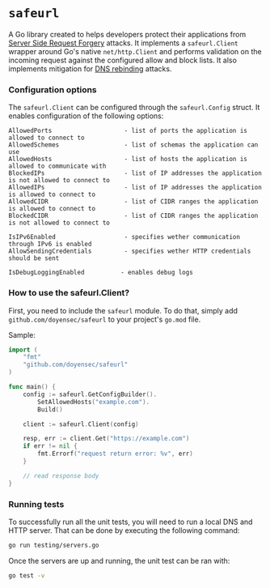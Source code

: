 # `safeurl`

A Go library created to helps developers protect their applications from [Server Side Request Forgery](https://owasp.org/www-community/attacks/Server_Side_Request_Forgery) attacks. It implements a `safeurl.Client` wrapper around Go's native `net/http.Client` and performs validation on the incoming request against the configured allow and block lists. It also implements mitigation for [DNS rebinding](https://en.wikipedia.org/wiki/DNS_rebinding) attacks.

### Configuration options
The `safeurl.Client` can be configured through the `safeurl.Config` struct. It enables configuration of the following options:
```
AllowedPorts                    - list of ports the application is allowed to connect to
AllowedSchemes                  - list of schemas the application can use
AllowedHosts                    - list of hosts the application is allowed to communicate with
BlockedIPs                      - list of IP addresses the application is not allowed to connect to
AllowedIPs                      - list of IP addresses the application is allowed to connect to
AllowedCIDR                     - list of CIDR ranges the application is allowed to connect to
BlockedCIDR                     - list of CIDR ranges the application is not allowed to connect to

IsIPv6Enabled                   - specifies wether communication through IPv6 is enabled
AllowSendingCredentials         - specifies wether HTTP credentials should be sent

IsDebugLoggingEnabled          - enables debug logs
```
### How to use the safeurl.Client?
First, you need to include the `safeurl` module. To do that, simply add `github.com/doyensec/safeurl` to your project's `go.mod` file.

Sample:
```go
import (
    "fmt"
    "github.com/doyensec/safeurl"
)

func main() {
    config := safeurl.GetConfigBuilder().
        SetAllowedHosts("example.com").
        Build()

    client := safeurl.Client(config)

    resp, err := client.Get("https://example.com")
    if err != nil {
        fmt.Errorf("request return error: %v", err)
    }

    // read response body
}
```

### Running tests
To successfully run all the unit tests, you will need to run a local DNS and HTTP server. That can be done by executing the following command:

```bash
go run testing/servers.go
```

Once the servers are up and running, the unit test can be ran with:

```bash
go test -v
```